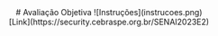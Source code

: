 <center>
# Avaliação Objetiva
![Instruções](instrucoes.png)
<br>
[Link](https://security.cebraspe.org.br/SENAI2023E2)
</center>
